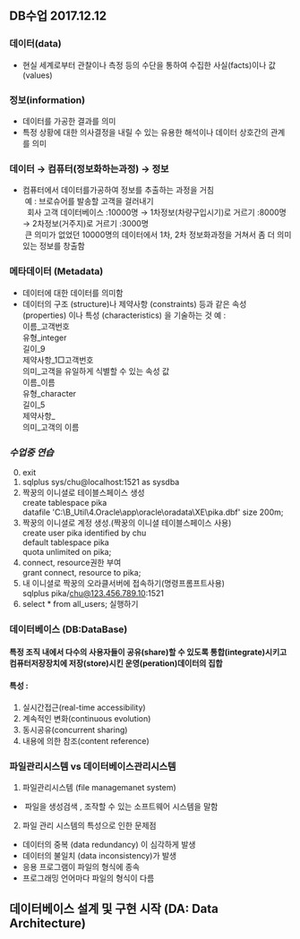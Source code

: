 ## DB수업 2017.12.12

### 데이터(data)
* 현실 세계로부터 관찰이나 측정 등의 수단을 통하여 수집한 사실(facts)이나 값(values)
### 정보(information)
* 데이터를 가공한 결과를 의미
* 특정 상황에 대한 의사결정을 내릴 수 있는 유용한 해석이나 데이터 상호간의 관계를 의미
### 데이터 → 컴퓨터(정보화하는과정) → 정보
* 컴퓨터에서 데이터를가공하여 정보를 추출하는 과정을 거침 <br>
  예 : 브로슈어를 발송할 고객을 걸러내기 <br>
   회사 고객 데이터베이스 :10000명 → 1차정보(차량구입시기)로 거르기 :8000명 → 2차정보(거주지)로 거르기 :3000명   <br>
  큰 의미가 없었던 10000명의 데이터에서 1차, 2차 정보화과정을 거쳐서 좀 더 의미있는 정보를 창출함 <br>
### 메타데이터 (Metadata)
* 데이터에 대한 데이터를 의미함
* 데이터의 구조 (structure)나 제약사항 (constraints) 등과 같은 속성 (properties) 이나 특성 (characteristics) 을 기술하는 것
 예 : <br>
 이름_고객번호 <br>
 유형_integer<br>
 길이_9<br>
 제약사항_1□고객번호<br>
 의미_고객을 유일하게 식별할 수 있는 속성 값<br>
 이름_이름 <br>
 유형_character<br>
 길이_5<br>
 제약사항_<br>
 의미_고객의 이름<br>
 
 
### *수업중 연습* <br>
0. exit<br>
1. sqlplus sys/chu@localhost:1521 as sysdba<br>
2. 짝꿍의 이니셜로 테이블스페이스 생성<br>
    create tablespace pika<br>
    datafile 'C:\B_Util\4.Oracle\app\oracle\oradata\XE\pika.dbf' size 200m;<br>
3. 짝꿍의 이니셜로 계정 생성.(짝꿍의 이니셜 테이블스페이스 사용)<br>
    create user pika identified by chu<br>
    default tablespace pika<br>
    quota unlimited on pika;<br>
4. connect, resource권한 부여<br>
    grant connect, resource to pika;<br>
5. 내 이니셜로 짝꿍의 오라클서버에 접속하기(명령프롬프트사용)<br>
    sqlplus pika/chu@123.456.789.10:1521<br>
6. select * from all_users; 실행하기<br>

### 데이터베이스 (DB:DataBase)
#### 특정 조직 내에서 다수의 사용자들이 공유(share)할 수 있도록 통합(integrate)시키고 컴퓨터저장장치에 저장(store)시킨 운영(peration)데이터의 집합
#### 특성 :
1. 실시간접근(real-time accessibility)
2. 계속적인 변화(continuous evolution)
3. 동시공유(concurrent sharing)
4. 내용에 의한 참조(content reference)

### 파일관리시스템 vs 데이터베이스관리시스템
1. 파일관리시스템 (file managemanet system)
*  파일을 생성검색 , 조작할 수 있는 소프트웨어 시스템을 말함
2. 파일 관리 시스템의 특성으로 인한 문제점
* 데이터의 중복 (data redundancy) 이 심각하게 발생
* 데이터의 불일치 (data inconsistency)가 발생
* 응용 프로그램이 파일의 형식에 종속
* 프로그래밍 언어마다 파일의 형식이 다름


## 데이터베이스 설계 및 구현 시작 (DA: Data Architecture)



